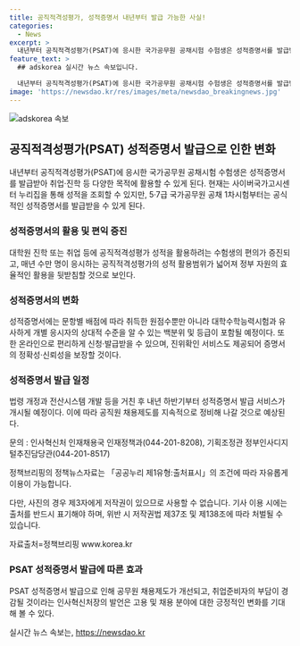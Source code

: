 ```yaml
---
title: 공직적격성평가, 성적증명서 내년부터 발급 가능한 사실!
categories:
  - News
excerpt: >
  내년부터 공직적격성평가(PSAT)에 응시한 국가공무원 공채시험 수험생은 성적증명서를 발급받아 취업·진학 등에 활용할 수 있게 된다. 5·7급 국가공무원 공채 1차시험부터 성적증명서를 발급할 예정이며, 이를 통해 공직적격성평가 성적의 활용범위가 넓어져 효율적인 활용이 기대된다. 성적증명서는 온라인으로 신청·발급받을 수 있고, 정확성·신뢰성을 보장하기 위한 진위확인 서비스가 제공될 예정이다. 국가 자원을 효율적으로 활용하기 위해 공무원 채용제도가 계속해서 개선될 것으로 전망된다.
feature_text: >
  ## adskorea 실시간 뉴스 속보입니다.

  내년부터 공직적격성평가(PSAT)에 응시한 국가공무원 공채시험 수험생은 성적증명서를 발급받아 취업·진학 등에 활용할 수 있게 된다. 5·7급 국가공무원 공채 1차시험부터 성적증명서를 발급할 예정이며, 이를 통해 공직적격성평가 성적의 활용범위가 넓어져 효율적인 활용이 기대된다. 성적증명서는 온라인으로 신청·발급받을 수 있고, 정확성·신뢰성을 보장하기 위한 진위확인 서비스가 제공될 예정이다. 국가 자원을 효율적으로 활용하기 위해 공무원 채용제도가 계속해서 개선될 것으로 전망된다.
image: 'https://newsdao.kr/res/images/meta/newsdao_breakingnews.jpg'
---
```


<p><img src="https://newsdao.kr/res/images/meta/newsdao_breakingnews.jpg" alt="adskorea 속보" /></p>

<h2 data-ke-size="size26">공직적격성평가(PSAT) 성적증명서 발급으로 인한 변화</h2>

<p data-ke-size="size16">내년부터 공직적격성평가(PSAT)에 응시한 국가공무원 공채시험 수험생은 성적증명서를 발급받아 취업·진학 등 다양한 목적에 활용할 수 있게 된다. 현재는 사이버국가고시센터 누리집을 통해 성적을 조회할 수 있지만, 5·7급 국가공무원 공채 1차시험부터는 공식적인 성적증명서를 발급받을 수 있게 된다.</p>

<h3 data-ke-size="size24">성적증명서의 활용 및 편익 증진</h3>

<p data-ke-size="size16">대학원 진학 또는 취업 등에 공직적격성평가 성적을 활용하려는 수험생의 편의가 증진되고, 매년 수만 명이 응시하는 공직적격성평가의 성적 활용범위가 넓어져 정부 자원의 효율적인 활용을 뒷받침할 것으로 보인다.</p>

<h3 data-ke-size="size24">성적증명서의 변화</h3>

<p data-ke-size="size16">성적증명서에는 문항별 배점에 따라 취득한 원점수뿐만 아니라 대학수학능력시험과 유사하게 개별 응시자의 상대적 수준을 알 수 있는 백분위 및 등급이 포함될 예정이다. 또한 온라인으로 편리하게 신청·발급받을 수 있으며, 진위확인 서비스도 제공되어 증명서의 정확성·신뢰성을 보장할 것이다.</p>

<h3 data-ke-size="size24">성적증명서 발급 일정</h3>

<p data-ke-size="size16">법령 개정과 전산시스템 개발 등을 거친 후 내년 하반기부터 성적증명서 발급 서비스가 개시될 예정이다. 이에 따라 공직원 채용제도를 지속적으로 정비해 나갈 것으로 예상된다.</p>

<p data-ke-size="size16">문의 : 인사혁신처 인재채용국 인재정책과(044-201-8208), 기획조정관 정부인사디지털추진담당관(044-201-8517)</p>

<p data-ke-size="size16">정책브리핑의 정책뉴스자료는 「공공누리 제1유형:출처표시」의 조건에 따라 자유롭게 이용이 가능합니다.</p>

<p data-ke-size="size16">다만, 사진의 경우 제3자에게 저작권이 있으므로 사용할 수 없습니다. 기사 이용 시에는 출처를 반드시 표기해야 하며, 위반 시 저작권법 제37조 및 제138조에 따라 처벌될 수 있습니다.</p>

<p data-ke-size="size16">자료출처=정책브리핑 www.korea.kr</p>

<h3 data-ke-size="size24">PSAT 성적증명서 발급에 따른 효과</h3>

<p data-ke-size="size16">PSAT 성적증명서 발급으로 인해 공무원 채용제도가 개선되고, 취업준비자의 부담이 경감될 것이라는 인사혁신처장의 발언은 고용 및 채용 분야에 대한 긍정적인 변화를 기대해 볼 수 있다.</p>
실시간 뉴스 속보는, <a href="https://newsdao.kr" rel="dofollow">https://newsdao.kr</a>


